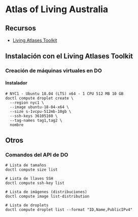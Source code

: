 # Atlas of Living Australia

## Recursos
- [Living Atlases Toolkit](https://github.com/living-atlases/la-toolkit)

## Instalación con el Living Atlases Toolkit

### Creación de máquinas virtuales en DO

#### Instalador
```shell
# NYC1 - Ubuntu 18.04 (LTS) x64 - 1 CPU 512 MB 10 GB
doctl compute droplet create \
  --region nyc1 \
  --image ubuntu-18-04-x64 \
  --size s-1vcpu-512mb-10gb \
  --ssh-keys 36105160 \
  --tag-names tag1,tag2 \
  nombre
```

## Otros

### Comandos del API de DO
```shell
# Lista de tamaños
doctl compute size list

# Lista de llaves SSH
doctl compute ssh-key list

# Lista de imágenes (distribuciones)
doctl compute image list-distribution

# Lista de droplets
doctl compute droplet list --format "ID,Name,PublicIPv4"
```
